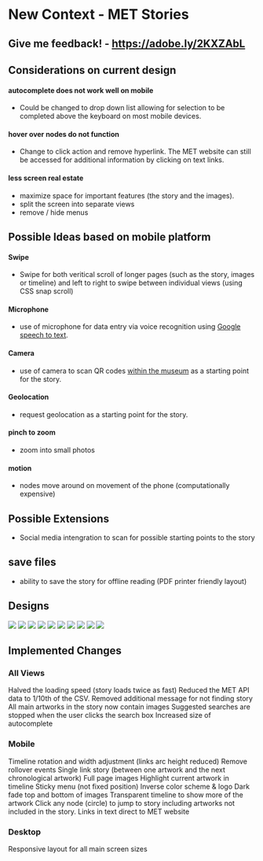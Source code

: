 # New Context - MET Stories

## Give me feedback! - https://adobe.ly/2KXZAbL

## Considerations on current design
#### autocomplete does not work well on mobile
- Could be changed to drop down list allowing for selection to be completed above the keyboard on most mobile devices.
#### hover over nodes do not function
- Change to click action and remove hyperlink. The MET website can still be accessed for additional information by clicking on text links. 
#### less screen real estate
- maximize space for important features (the story and the images). 
- split the screen into separate views
- remove / hide menus

## Possible Ideas based on mobile platform
#### Swipe
- Swipe for both veritical scroll of longer pages (such as the story, images or timeline) and left to right to swipe between individual views (using CSS snap scroll)
#### Microphone
- use of microphone for data entry via voice recognition using [Google speech to text](https://cloud.google.com/speech-to-text/).
#### Camera 
- use of camera to scan QR codes [within the museum](https://d279m997dpfwgl.cloudfront.net/wp/2015/09/0914_museums-future03.jpg) as a starting point for the story.
#### Geolocation
- request geolocation as a starting point for the story.
#### pinch to zoom
- zoom into small photos
#### motion
- nodes move around on movement of the phone (computationally expensive)
## Possible Extensions
- Social media intengration to scan for possible starting points to the story
## save files
- ability to save the story for offline reading (PDF printer friendly layout)

## Designs
![](./Designs/iPhone%20X-XS-11%20Pro%20–%201.png)
![](./Designs/iPhone%20X-XS-11%20Pro%20–%202.png)
![](./Designs/iPhone%20X-XS-11%20Pro%20–%203.png)
![](./Designs/iPhone%20X-XS-11%20Pro%20–%204.png)
![](./Designs/iPhone%20X-XS-11%20Pro%20–%205.png)
![](./Designs/iPhone%20X-XS-11%20Pro%20–%206.png)
![](./Designs/iPhone%20X-XS-11%20Pro%20–%207.png)
![](./Designs/iPhone%20X-XS-11%20Pro%20–%208.png)
![](./Designs/iPhone%20X-XS-11%20Pro%20–%209.png)
![](./Designs/iPhone%20X-XS-11%20Pro%20–%2010.png)

## Implemented Changes

### All Views
Halved the loading speed (story loads twice as fast)
Reduced the MET API data to 1/10th of the CSV.
Removed additional message for not finding story
All main artworks in the story now contain images
Suggested searches are stopped when the user clicks the search box
Increased size of autocomplete

### Mobile
Timeline rotation and width adjustment (links arc height reduced)
Remove rollover events
Single link story (between one artwork and the next chronological artwork)
Full page images
Highlight current artwork in timeline
Sticky menu (not fixed position)
Inverse color scheme & logo
Dark fade top and bottom of images
Transparent timeline to show more of the artwork
Click any node (circle) to jump to story including artworks not included in the story.
Links in text direct to MET website

### Desktop
Responsive layout for all main screen sizes


